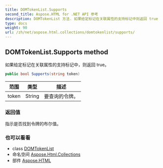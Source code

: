 ```yaml
---
title: DOMTokenList.Supports
second_title: Aspose.HTML for .NET API 参考
description: DOMTokenList 方法. 如果给定标记在关联属性的支持标记中则返回 true
type: docs
weight: 90
url: /zh/net/aspose.html.collections/domtokenlist/supports/
---
```

## DOMTokenList.Supports method

如果给定标记在关联属性的支持标记中，则返回 true。

```csharp
public bool Supports(string token)
```

| 范围 | 类型 | 描述 |
| --- | --- | --- |
| token | String | 要查询的令牌。 |

### 返回值

指示是否找到令牌的布尔值。

### 也可以看看

* class [DOMTokenList](../)
* 命名空间 [Aspose.Html.Collections](../../domtokenlist/)
* 部件 [Aspose.HTML](../../../)


